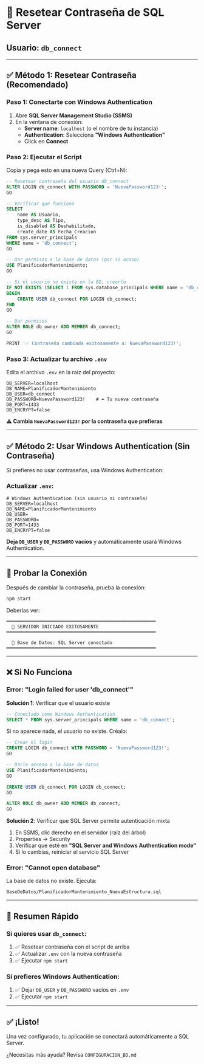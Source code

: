 # 🔐 Resetear Contraseña de SQL Server

## Usuario: `db_connect`

---

## ✅ Método 1: Resetear Contraseña (Recomendado)

### Paso 1: Conectarte con Windows Authentication

1. Abre **SQL Server Management Studio (SSMS)**
2. En la ventana de conexión:
   - **Server name**: `localhost` (o el nombre de tu instancia)
   - **Authentication**: Selecciona **"Windows Authentication"**
   - Click en **Connect**

### Paso 2: Ejecutar el Script

Copia y pega esto en una nueva Query (Ctrl+N):

```sql
-- Resetear contraseña del usuario db_connect
ALTER LOGIN db_connect WITH PASSWORD = 'NuevaPassword123!';
GO

-- Verificar que funcionó
SELECT 
    name AS Usuario,
    type_desc AS Tipo,
    is_disabled AS Deshabilitado,
    create_date AS Fecha_Creacion
FROM sys.server_principals 
WHERE name = 'db_connect';
GO

-- Dar permisos a la base de datos (por si acaso)
USE PlanificadorMantenimiento;
GO

-- Si el usuario no existe en la BD, crearlo
IF NOT EXISTS (SELECT 1 FROM sys.database_principals WHERE name = 'db_connect')
BEGIN
    CREATE USER db_connect FOR LOGIN db_connect;
END
GO

-- Dar permisos
ALTER ROLE db_owner ADD MEMBER db_connect;
GO

PRINT '✅ Contraseña cambiada exitosamente a: NuevaPassword123!';
```

### Paso 3: Actualizar tu archivo `.env`

Edita el archivo `.env` en la raíz del proyecto:

```env
DB_SERVER=localhost
DB_NAME=PlanificadorMantenimiento
DB_USER=db_connect
DB_PASSWORD=NuevaPassword123!    # ⬅️ Tu nueva contraseña
DB_PORT=1433
DB_ENCRYPT=false
```

**⚠️ Cambia `NuevaPassword123!` por la contraseña que prefieras**

---

## ✅ Método 2: Usar Windows Authentication (Sin Contraseña)

Si prefieres no usar contraseñas, usa Windows Authentication:

### Actualizar `.env`:

```env
# Windows Authentication (sin usuario ni contraseña)
DB_SERVER=localhost
DB_NAME=PlanificadorMantenimiento
DB_USER=
DB_PASSWORD=
DB_PORT=1433
DB_ENCRYPT=false
```

**Deja `DB_USER` y `DB_PASSWORD` vacíos** y automáticamente usará Windows Authentication.

---

## 🧪 Probar la Conexión

Después de cambiar la contraseña, prueba la conexión:

```bash
npm start
```

Deberías ver:
```
═══════════════════════════════════════════════════════
  🚀 SERVIDOR INICIADO EXITOSAMENTE
═══════════════════════════════════════════════════════

  💾 Base de Datos: SQL Server conectado
═══════════════════════════════════════════════════════
```

---

## ❌ Si No Funciona

### Error: "Login failed for user 'db_connect'"

**Solución 1**: Verificar que el usuario existe

```sql
-- Conectado como Windows Authentication
SELECT * FROM sys.server_principals WHERE name = 'db_connect';
```

Si no aparece nada, el usuario no existe. Créalo:

```sql
-- Crear el login
CREATE LOGIN db_connect WITH PASSWORD = 'NuevaPassword123!';
GO

-- Darle acceso a la base de datos
USE PlanificadorMantenimiento;
GO

CREATE USER db_connect FOR LOGIN db_connect;
GO

ALTER ROLE db_owner ADD MEMBER db_connect;
GO
```

**Solución 2**: Verificar que SQL Server permite autenticación mixta

1. En SSMS, clic derecho en el servidor (raíz del árbol)
2. Properties → Security
3. Verificar que esté en **"SQL Server and Windows Authentication mode"**
4. Si lo cambias, reiniciar el servicio SQL Server

### Error: "Cannot open database"

La base de datos no existe. Ejecuta:
```
BaseDeDatos/PlanificadorMantenimiento_NuevaEstructura.sql
```

---

## 📝 Resumen Rápido

### Si quieres usar `db_connect`:
1. ✅ Resetear contraseña con el script de arriba
2. ✅ Actualizar `.env` con la nueva contraseña
3. ✅ Ejecutar `npm start`

### Si prefieres Windows Authentication:
1. ✅ Dejar `DB_USER` y `DB_PASSWORD` vacíos en `.env`
2. ✅ Ejecutar `npm start`

---

## ✅ ¡Listo!

Una vez configurado, tu aplicación se conectará automáticamente a SQL Server.

¿Necesitas más ayuda? Revisa `CONFIGURACION_BD.md`

